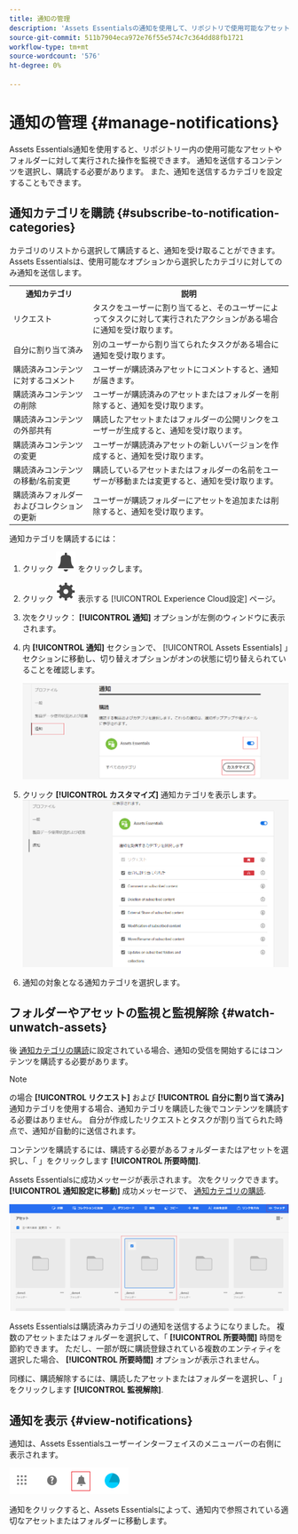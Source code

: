 ```yaml
---
title: 通知の管理
description: 'Assets Essentialsの通知を使用して、リポジトリで使用可能なアセットやフォルダーに対して実行された操作を監視します。 '
source-git-commit: 511b7904eca972e76f55e574c7c364dd88fb1721
workflow-type: tm+mt
source-wordcount: '576'
ht-degree: 0%

---
```


# 通知の管理 {#manage-notifications}

Assets Essentials通知を使用すると、リポジトリー内の使用可能なアセットやフォルダーに対して実行された操作を監視できます。 通知を送信するコンテンツを選択し、購読する必要があります。 また、通知を送信するカテゴリを設定することもできます。

## 通知カテゴリを購読 {#subscribe-to-notification-categories}

カテゴリのリストから選択して購読すると、通知を受け取ることができます。 Assets Essentialsは、使用可能なオプションから選択したカテゴリに対してのみ通知を送信します。

<table>
    <tbody>
     <tr>
      <th><strong>通知カテゴリ</strong></th>
      <th><strong>説明</strong></th>
     </tr>
     <tr>
      <td>リクエスト</td>
      <td>タスクをユーザーに割り当てると、そのユーザーによってタスクに対して実行されたアクションがある場合に通知を受け取ります。</td>
     </tr>
     <tr>
      <td>自分に割り当て済み</td>
      <td>別のユーザーから割り当てられたタスクがある場合に通知を受け取ります。</td>
     </tr>
     <tr>
      <td>購読済みコンテンツに対するコメント</td>
      <td>ユーザーが購読済みアセットにコメントすると、通知が届きます。</td>
     </tr>
     <tr>
      <td>購読済みコンテンツの削除</td>
      <td>ユーザーが購読済みのアセットまたはフォルダーを削除すると、通知を受け取ります。</td>
     </tr>
     <tr>
      <td>購読済みコンテンツの外部共有</td>
      <td>購読したアセットまたはフォルダーの公開リンクをユーザーが生成すると、通知を受け取ります。</td>
     </tr>
     <tr>
      <td>購読済みコンテンツの変更</td>
      <td>ユーザーが購読済みアセットの新しいバージョンを作成すると、通知を受け取ります。</td>
     </tr>
     <tr>
      <td>購読済みコンテンツの移動/名前変更</td>
      <td>購読しているアセットまたはフォルダーの名前をユーザーが移動または変更すると、通知を受け取ります。</td>
     </tr>
     <tr>
      <td>購読済みフォルダーおよびコレクションの更新</td>
      <td>ユーザーが購読フォルダーにアセットを追加または削除すると、通知を受け取ります。</td>
     </tr>    
    </tbody>
   </table>

通知カテゴリを購読するには：

1. クリック ![ベルアイコン](assets/bell-icon.svg) をクリックします。

1. クリック ![設定アイコン](assets/settings-icon.svg) 表示する [!UICONTROL Experience Cloud設定] ページ。

1. 次をクリック： **[!UICONTROL 通知]** オプションが左側のウィンドウに表示されます。

1. 内 **[!UICONTROL 通知]** セクションで、 [!UICONTROL Assets Essentials] 」セクションに移動し、切り替えオプションがオンの状態に切り替えられていることを確認します。

   ![Assets Essentialsの通知](assets/enable-notifications.png)

1. クリック **[!UICONTROL カスタマイズ]** 通知カテゴリを表示します。
   ![Assets Essentialsの通知](assets/enable-notification-categories.png)

1. 通知の対象となる通知カテゴリを選択します。

## フォルダーやアセットの監視と監視解除 {#watch-unwatch-assets}

後 [通知カテゴリの購読](#subscribe-to-notification-categories)に設定されている場合、通知の受信を開始するにはコンテンツを購読する必要があります。

>[!NOTE]
>
>の場合 **[!UICONTROL リクエスト]** および **[!UICONTROL 自分に割り当て済み]** 通知カテゴリを使用する場合、通知カテゴリを購読した後でコンテンツを購読する必要はありません。 自分が作成したリクエストとタスクが割り当てられた時点で、通知が自動的に送信されます。

コンテンツを購読するには、購読する必要があるフォルダーまたはアセットを選択し、「 」をクリックします **[!UICONTROL 所要時間]**.

Assets Essentialsに成功メッセージが表示されます。 次をクリックできます。 **[!UICONTROL 通知設定に移動]** 成功メッセージで、 [通知カテゴリの購読](#subscribe-to-notification-categories).

![Assets Essentialsの通知](assets/watch-assets.png)

Assets Essentialsは購読済みカテゴリの通知を送信するようになりました。 複数のアセットまたはフォルダーを選択して、「 **[!UICONTROL 所要時間]** 時間を節約できます。 ただし、一部が既に購読登録されている複数のエンティティを選択した場合、 **[!UICONTROL 所要時間]** オプションが表示されません。

同様に、購読解除するには、購読したアセットまたはフォルダーを選択し、「 」をクリックします **[!UICONTROL 監視解除]**.

## 通知を表示 {#view-notifications}

通知は、Assets Essentialsユーザーインターフェイスのメニューバーの右側に表示されます。

![Assets Essentialsの通知](assets/notifications-assets-essentials.png)

通知をクリックすると、Assets Essentialsによって、通知内で参照されている適切なアセットまたはフォルダーに移動します。





